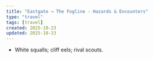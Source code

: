 ```yaml
---
title: "Eastgate → The Fogline - Hazards & Encounters"
type: "travel"
tags: [travel]
created: 2025-10-23
updated: 2025-10-23
---
```

- White squalls; cliff eels; rival scouts.
